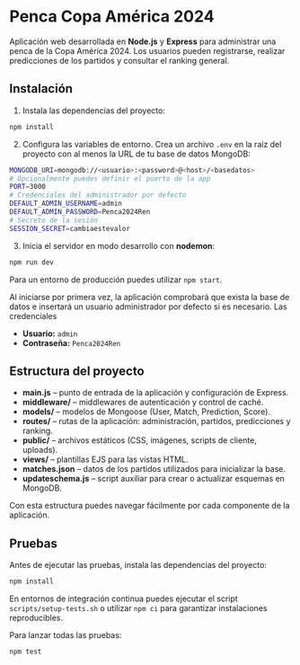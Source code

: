 # Penca Copa América 2024

Aplicación web desarrollada en **Node.js** y **Express** para administrar una 
penca de la Copa América 2024. Los usuarios pueden registrarse, realizar 
predicciones de los partidos y consultar el ranking general.

## Instalación

1. Instala las dependencias del proyecto:

```bash
npm install
```

2. Configura las variables de entorno. Crea un archivo `.env` en la raíz del 
proyecto con al menos la URL de tu base de datos MongoDB:

```bash
MONGODB_URI=mongodb://<usuario>:<password>@<host>/<basedatos>
# Opcionalmente puedes definir el puerto de la app
PORT=3000
# Credenciales del administrador por defecto
DEFAULT_ADMIN_USERNAME=admin
DEFAULT_ADMIN_PASSWORD=Penca2024Ren
# Secreto de la sesión
SESSION_SECRET=cambiaestevalor
```

3. Inicia el servidor en modo desarrollo con **nodemon**:

```bash
npm run dev
```

Para un entorno de producción puedes utilizar `npm start`.

Al iniciarse por primera vez, la aplicación comprobará que exista la base de datos
e insertará un usuario administrador por defecto si es necesario. Las credenciales

- **Usuario:** `admin`
- **Contraseña:** `Penca2024Ren`

## Estructura del proyecto

- **main.js** – punto de entrada de la aplicación y configuración de Express.
- **middleware/** – middlewares de autenticación y control de caché.
- **models/** – modelos de Mongoose (User, Match, Prediction, Score).
- **routes/** – rutas de la aplicación: administración, partidos, predicciones y ranking.
- **public/** – archivos estáticos (CSS, imágenes, scripts de cliente, uploads).
- **views/** – plantillas EJS para las vistas HTML.
- **matches.json** – datos de los partidos utilizados para inicializar la base.
- **updateschema.js** – script auxiliar para crear o actualizar esquemas en MongoDB.

Con esta estructura puedes navegar fácilmente por cada componente de la aplicación.

## Pruebas

Antes de ejecutar las pruebas, instala las dependencias del proyecto:

```bash
npm install
```

En entornos de integración continua puedes ejecutar el script `scripts/setup-tests.sh` o utilizar `npm ci` para garantizar instalaciones reproducibles.

Para lanzar todas las pruebas:

```bash
npm test
```
